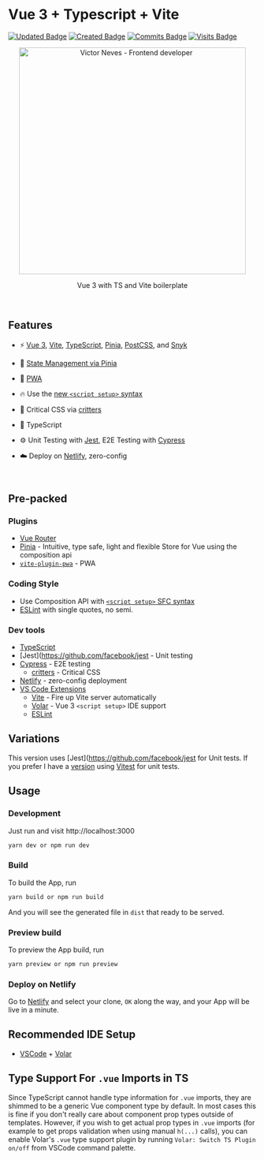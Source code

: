 # Vue 3 + Typescript + Vite
[![Updated Badge](https://badges.pufler.dev/updated/victorlmneves/vue3-vite-boilerplate)](https://badges.pufler.dev) [![Created Badge](https://badges.pufler.dev/created/victorlmneves/vue3-vite-boilerplate)](https://badges.pufler.dev) [![Commits Badge](https://badges.pufler.dev/commits/monthly/victorlmneves)](https://badges.pufler.dev) [![Visits Badge](https://badges.pufler.dev/visits/victorlmneves/vue3-vite-boilerplate)](https://badges.pufler.dev)

<p align='center'>
  <img src='https://avatars.githubusercontent.com/u/17341789?v=4' alt='Victor Neves - Frontend developer' width='460'/>
</p>

<p align='center'>
Vue 3 with TS and Vite boilerplate<br>
</p>

<br>

## Features

- ⚡️ [Vue 3](https://github.com/vuejs/vue-next), [Vite](https://github.com/vitejs/vite), [TypeScript](https://github.com/microsoft/TypeScript), [Pinia](https://github.com/vuejs/pinia), [PostCSS](https://github.com/postcss/postcss), and [Snyk](https://github.com/snyk/snyk)

- 🍍 [State Management via Pinia](https://pinia.esm.dev/)

- 📲 [PWA](https://github.com/antfu/vite-plugin-pwa)

- 🔥 Use the [new `<script setup>` syntax](https://github.com/vuejs/rfcs/pull/227)

- 🦔 Critical CSS via [critters](https://github.com/GoogleChromeLabs/critters)

- 🦾 TypeScript

- ⚙️ Unit Testing with [Jest](https://github.com/facebook/jest), E2E Testing with [Cypress](https://cypress.io)

- ☁️ Deploy on [Netlify](https://www.netlify.com), zero-config

<br>

## Pre-packed

### Plugins

- [Vue Router](https://github.com/vuejs/vue-router)
- [Pinia](https://pinia.esm.dev) - Intuitive, type safe, light and flexible Store for Vue using the composition api
- [`vite-plugin-pwa`](https://github.com/antfu/vite-plugin-pwa) - PWA

### Coding Style

- Use Composition API with [`<script setup>` SFC syntax](https://github.com/vuejs/rfcs/pull/227)
- [ESLint](https://eslint.org/) with single quotes, no semi.

### Dev tools

- [TypeScript](https://www.typescriptlang.org/)
- [Jest](https://github.com/facebook/jest - Unit testing
- [Cypress](https://cypress.io/) - E2E testing
  - [critters](https://github.com/GoogleChromeLabs/critters) - Critical CSS
- [Netlify](https://www.netlify.com/) - zero-config deployment
- [VS Code Extensions](./.vscode/extensions.json)
  - [Vite](https://marketplace.visualstudio.com/items?itemName=antfu.vite) - Fire up Vite server automatically
  - [Volar](https://marketplace.visualstudio.com/items?itemName=johnsoncodehk.volar) - Vue 3 `<script setup>` IDE support
  - [ESLint](https://marketplace.visualstudio.com/items?itemName=dbaeumer.vscode-eslint)

## Variations

This version uses [Jest](https://github.com/facebook/jest for Unit tests. If you prefer I have a [version](https://github.com/victorlmneves/vue3-vite-boilerplate/tree/vitest-version) using [Vitest](https://github.com/vitest-dev/vitest) for unit tests.

## Usage

### Development

Just run and visit http://localhost:3000

```bash
yarn dev or npm run dev
```

### Build

To build the App, run

```bash
yarn build or npm run build
```

And you will see the generated file in `dist` that ready to be served.

### Preview build

To preview the App build, run

```bash
yarn preview or npm run preview
```

### Deploy on Netlify

Go to [Netlify](https://app.netlify.com/start) and select your clone, `OK` along the way, and your App will be live in a minute.

## Recommended IDE Setup

- [VSCode](https://code.visualstudio.com/) + [Volar](https://marketplace.visualstudio.com/items?itemName=johnsoncodehk.volar)

## Type Support For `.vue` Imports in TS

Since TypeScript cannot handle type information for `.vue` imports, they are shimmed to be a generic Vue component type by default. In most cases this is fine if you don't really care about component prop types outside of templates. However, if you wish to get actual prop types in `.vue` imports (for example to get props validation when using manual `h(...)` calls), you can enable Volar's `.vue` type support plugin by running `Volar: Switch TS Plugin on/off` from VSCode command palette.
